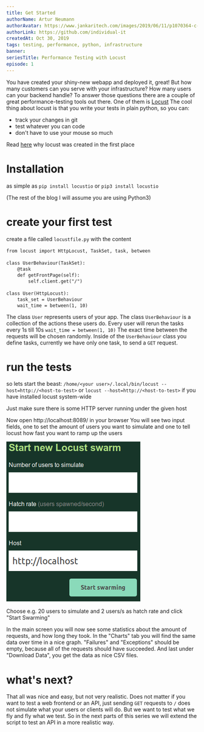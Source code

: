 ```yaml
---
title: Get Started
authorName: Artur Neumann
authorAvatar: https://www.jankaritech.com/images/2019/06/11/p1070364-c-light-800.jpg
authorLink: https://github.com/individual-it
createdAt: Oct 30, 2019
tags: testing, performance, python, infrastructure
banner:
seriesTitle: Performance Testing with Locust
episode: 1
---
```


You have created your shiny-new webapp and deployed it, great! But how many customers can you serve with your infrastructure? How many users can your backend handle?
To answer those questions there are a couple of great performance-testing tools out there. One of them is [Locust](https://locust.io/)
The cool thing about locust is that you write your tests in plain python, so you can:
 - track your changes in git
 - test whatever you can code
 - don't have to use your mouse so much

Read [here](https://docs.locust.io/en/stable/what-is-locust.html#background) why locust was created in the first place

 # Installation
 as simple as `pip install locustio` or `pip3 install locustio`

 (The rest of the blog I will assume you are using Python3)

# create your first test

create a file called `locustfile.py` with the content

```
from locust import HttpLocust, TaskSet, task, between

class UserBehaviour(TaskSet):
    @task
    def getFrontPage(self):
        self.client.get("/")

class User(HttpLocust):
    task_set = UserBehaviour
    wait_time = between(1, 10)
```

The class `User` represents users of your app. The class `UserBehaviour` is a collection of the actions these users do.
Every user will rerun the tasks every 1s till 10s `wait_time = between(1, 10)` The exact time between the requests will be chosen randomly.
Inside of the `UserBehaviour` class you define tasks, currently we have only one task, to send a `GET` request.

# run the tests

so lets start the beast:
`/home/<your user>/.local/bin/locust --host=http://<host-to-test>`
or
`locust --host=http://<host-to-test>`
if you have installed locust system-wide

Just make sure there is some HTTP server running under the given host

Now open http://localhost:8089/ in your browser
You will see two input fields, one to set the amount of users you want to simulate and one to tell locust how fast you want to ramp up the users

![Start new Locust swarm](/src/assets/Locust/images/locust-01-images/StartNewLocustSwarm.png)

Choose e.g. 20 users to simulate and 2 users/s as hatch rate and click "Start Swarming"

In the main screen you will now see some statistics about the amount of requests, and how long they took. In the "Charts" tab you will find the same data over time in a nice graph. "Failures" and "Exceptions" should be empty, because all of the requests should have succeeded. And last under "Download Data", you get the data as nice CSV files.

# what's next?

That all was nice and easy, but not very realistic. Does not matter if you want to test a web frontend or an API, just sending `GET` requests to `/` does not simulate what your users or clients will do. But we want to test what we fly and fly what we test. So in the next parts of this series we will extend the script to test an API in a more realistic way.
